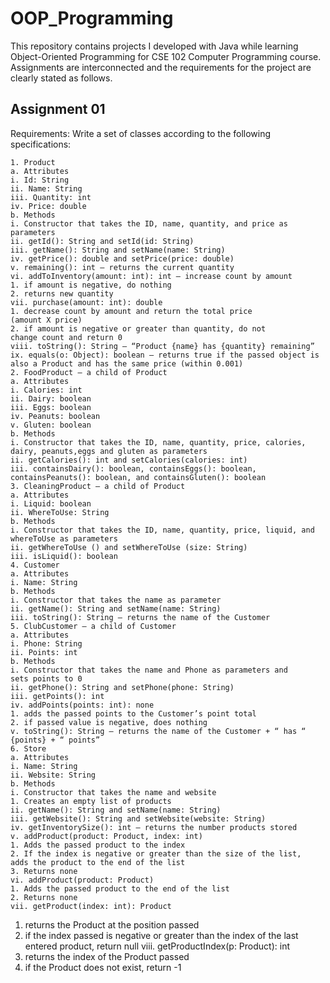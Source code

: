 # OOP_Programming
This repository contains projects I developed with Java while learning Object-Oriented Programming for CSE 102 Computer Programming course. 
Assignments are interconnected and the requirements for the project are clearly stated as follows.

## Assignment 01
Requirements: Write a set of classes according to the following specifications:
```
1. Product
a. Attributes
i. Id: String
ii. Name: String
iii. Quantity: int
iv. Price: double
b. Methods
i. Constructor that takes the ID, name, quantity, and price as
parameters
ii. getId(): String and setId(id: String)
iii. getName(): String and setName(name: String)
iv. getPrice(): double and setPrice(price: double)
v. remaining(): int – returns the current quantity
vi. addToInventory(amount: int): int – increase count by amount
1. if amount is negative, do nothing
2. returns new quantity
vii. purchase(amount: int): double
1. decrease count by amount and return the total price
(amount X price)
2. if amount is negative or greater than quantity, do not
change count and return 0
viii. toString(): String – “Product {name} has {quantity} remaining”
ix. equals(o: Object): boolean – returns true if the passed object is
also a Product and has the same price (within 0.001)
2. FoodProduct – a child of Product
a. Attributes
i. Calories: int
ii. Dairy: boolean
iii. Eggs: boolean
iv. Peanuts: boolean
v. Gluten: boolean
b. Methods
i. Constructor that takes the ID, name, quantity, price, calories,
dairy, peanuts,eggs and gluten as parameters
ii. getCalories(): int and setCalories(calories: int)
iii. containsDairy(): boolean, containsEggs(): boolean,
containsPeanuts(): boolean, and containsGluten(): boolean
3. CleaningProduct – a child of Product
a. Attributes
i. Liquid: boolean
ii. WhereToUse: String
b. Methods
i. Constructor that takes the ID, name, quantity, price, liquid, and
whereToUse as parameters
ii. getWhereToUse () and setWhereToUse (size: String)
iii. isLiquid(): boolean
4. Customer
a. Attributes
i. Name: String
b. Methods
i. Constructor that takes the name as parameter
ii. getName(): String and setName(name: String)
iii. toString(): String – returns the name of the Customer
5. ClubCustomer – a child of Customer
a. Attributes
i. Phone: String
ii. Points: int
b. Methods
i. Constructor that takes the name and Phone as parameters and
sets points to 0
ii. getPhone(): String and setPhone(phone: String)
iii. getPoints(): int
iv. addPoints(points: int): none
1. adds the passed points to the Customer’s point total
2. if passed value is negative, does nothing
v. toString(): String – returns the name of the Customer + “ has “
{points} + “ points”
6. Store
a. Attributes
i. Name: String
ii. Website: String
b. Methods
i. Constructor that takes the name and website
1. Creates an empty list of products
ii. getName(): String and setName(name: String)
iii. getWebsite(): String and setWebsite(website: String)
iv. getInventorySize(): int – returns the number products stored
v. addProduct(product: Product, index: int)
1. Adds the passed product to the index
2. If the index is negative or greater than the size of the list,
adds the product to the end of the list
3. Returns none
vi. addProduct(product: Product)
1. Adds the passed product to the end of the list
2. Returns none
vii. getProduct(index: int): Product
```
1. returns the Product at the position passed
2. if the index passed is negative or greater than the index of
the last entered product, return null
viii. getProductIndex(p: Product): int
1. returns the index of the Product passed
2. if the Product does not exist, return -1
